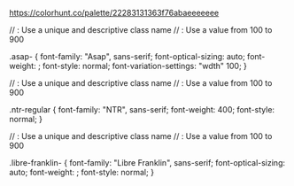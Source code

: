 https://colorhunt.co/palette/22283131363f76abaeeeeeee


// <uniquifier>: Use a unique and descriptive class name
// <weight>: Use a value from 100 to 900

.asap-<uniquifier> {
  font-family: "Asap", sans-serif;
  font-optical-sizing: auto;
  font-weight: <weight>;
  font-style: normal;
  font-variation-settings:
    "wdth" 100;
}

// <uniquifier>: Use a unique and descriptive class name
// <weight>: Use a value from 100 to 900

.ntr-regular {
  font-family: "NTR", sans-serif;
  font-weight: 400;
  font-style: normal;
}


// <uniquifier>: Use a unique and descriptive class name
// <weight>: Use a value from 100 to 900

.libre-franklin-<uniquifier> {
  font-family: "Libre Franklin", sans-serif;
  font-optical-sizing: auto;
  font-weight: <weight>;
  font-style: normal;
}